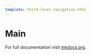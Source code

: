 ```yaml
---
template: third-level-navigation.html
---
```


# Main

For full documentation visit [mkdocs.org](https://www.mkdocs.org).
